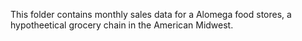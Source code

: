 This folder contains monthly sales data for a Alomega food stores, a hypotheetical grocery chain in the American Midwest.
